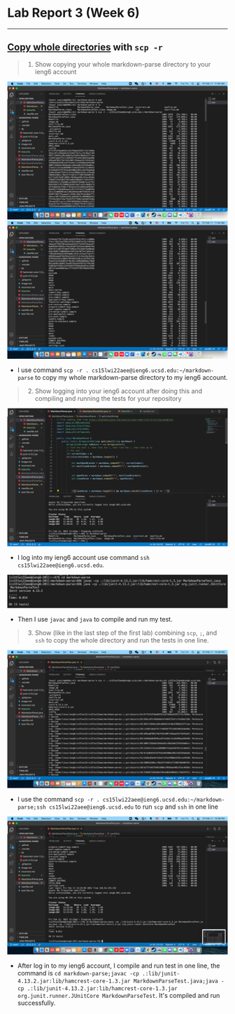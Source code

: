 # Lab Report 3 (Week 6)
---
##  [Copy whole directories](https://ucsd-cse15l-w22.github.io/week/week5/#group-choice-3-copy-whole-directories-with-scp--r) with `scp -r`
> 1. Show copying your whole markdown-parse directory to your ieng6 account

![Image](1.1.png)
![Image](1.2.png)
- I use command `scp -r . cs15lwi22aee@ieng6.ucsd.edu:~/markdown-parse` to copy my whole markdown-parse directory to my ieng6 account.


> 2. Show logging into your ieng6 account after doing this and compiling and running the tests for your repository

![Image](2.1.png)
- I log into my ieng6 account use command `ssh cs15lwi22aee@ieng6.ucsd.edu`.

![Image](2.2.png)
- Then I use `javac` and `java` to compile and run my test.

> 3. Show (like in the last step of the first lab) combining `scp`, `;`, and `ssh` to copy the whole directory and run the tests in one line.

![Image](3.1.png)
- I use the command `scp -r . cs15lwi22aee@ieng6.ucsd.edu:~/markdown-parse;ssh cs15lwi22aee@ieng6.ucsd.edu` to run `scp` and `ssh` in one line

![Image](3.2.png)
- After log in to my ieng6 account, I compile and run test in one line, the command is `cd markdown-parse;javac -cp .:lib/junit-4.13.2.jar:lib/hamcrest-core-1.3.jar MarkdownParseTest.java;java -cp .:lib/junit-4.13.2.jar:lib/hamcrest-core-1.3.jar org.junit.runner.JUnitCore MarkdownParseTest`. It's compiled and run successfully.

